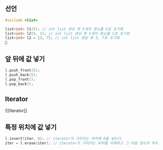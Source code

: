 ## 선언
```cpp
#include <list>

list<int> l1(5); // int list 생성 후 5개의 원소를 5로 초기화
list<int> l2(5, 1); // int list 생성 후 5개의 원소를 1로 초기화
list<int> l2 = {3, 7}; // int list 생성 후 3, 7로 초기화

```

## 앞 뒤에 값 넣기
```cpp
l.push_front(5);
l.push_back(5);
l.pop_front();
l.pop_back();
```

## Iterator
![[Iterator]]

## 특정 위치에 값 넣기
```cpp
l.insert(iter, 0); // iterator가 가리키는 위치에 0을 넣는다.
iter = l.erase(iter); // iterator가 가리키는 위치를 삭제하고 그 다음 원소의 위치를 반환한다.
```